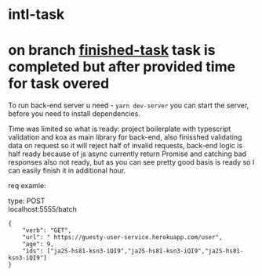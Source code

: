 # intl-task

# on branch [finished-task](https://github.com/yarossia/intl-task/tree/finished-task) task is completed but after provided time for task overed

To run back-end server u need - ```yarn dev-server``` you can start the server, before you need to install dependencies. </br>

Time was limited so what is ready: project boilerplate with typescript validation and koa as main library for back-end,
also finisshed validating data on request so it will reject half of invalid requests, back-end logic is half ready because of 
js async currently return Promise<pending> and catching bad responses also not ready, but as you can see pretty good basis is ready 
so I can easily finish it in additional hour.

req examle: 

type: POST </br>
localhost:5555/batch

```
{ 
	"verb": "GET",
	"url": " https://guesty-user-service.herokuapp.com/user",
	"age": 9,
	"ids": ["ja2S-hs81-ksn3-iQI9","ja2S-hs81-ksn3-iQI9","ja2S-hs81-ksn3-iQI9"]
}
```
